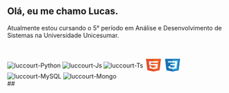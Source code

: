## Olá, eu me chamo Lucas.
Atualmente estou cursando o 5° período em Análise e Desenvolvimento de Sistemas na Universidade Unicesumar.

##
<div style="display: inline_block"><br>
  <img align="center" alt="luccourt-Python" height="30" width="40" src="https://cdn.jsdelivr.net/gh/devicons/devicon@latest/icons/python/python-original.svg"/>
  <img align="center" alt="luccourt-Js" height="30" width="40" src="https://cdn.jsdelivr.net/gh/devicons/devicon@latest/icons/javascript/javascript-original.svg"/>
  <img align="center" alt="luccourt-Ts" height="30" width="40" src="https://cdn.jsdelivr.net/gh/devicons/devicon@latest/icons/typescript/typescript-original.svg"/>  
  <img align="center" alt="luccourt-HTML" height="30" width="40" src="https://raw.githubusercontent.com/devicons/devicon/master/icons/html5/html5-original.svg"/>
  <img align="center" alt="luccourt-CSS" height="30" width="40" src="https://raw.githubusercontent.com/devicons/devicon/master/icons/css3/css3-original.svg"/>
  <img align="center" alt="luccourt-MySQL" height="30" width="40" src="https://cdn.jsdelivr.net/gh/devicons/devicon@latest/icons/mysql/mysql-original.svg"/>
  <img align="center" alt="luccourt-Mongo" height="30" width="40" src="https://cdn.jsdelivr.net/gh/devicons/devicon@latest/icons/mongodb/mongodb-original.svg"/>
</div>
##
